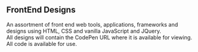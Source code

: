 ## FrontEnd Designs
An assortment of front end web tools, applications, frameworks and designs using HTML, CSS and vanilla JavaScript and JQuery. <br>
All designs will contain the CodePen URL where it is available for viewing. All code is available for use. 
